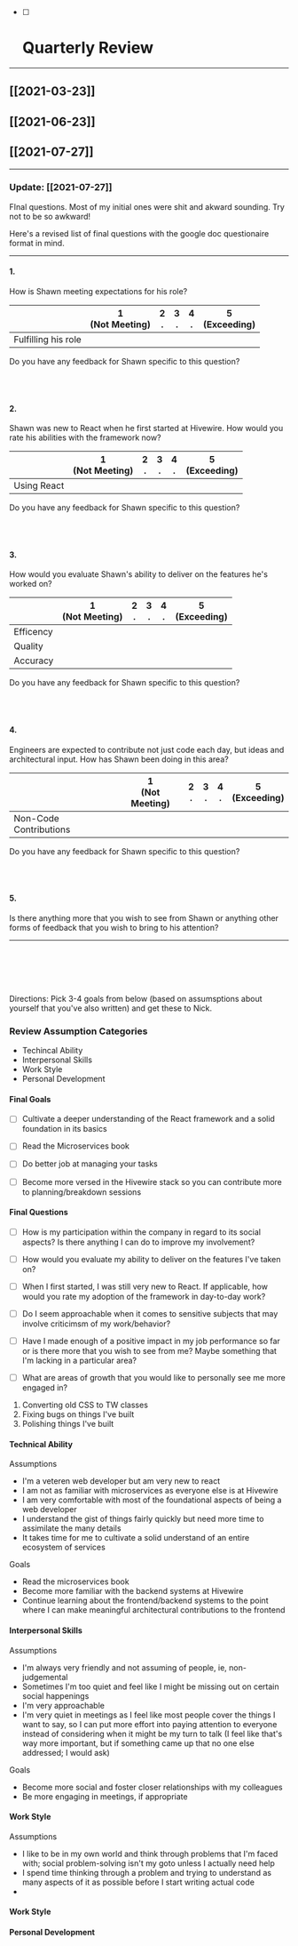 - [ ] # Quarterly Review

---

## [[2021-03-23]]
## [[2021-06-23]]
## [[2021-07-27]]

---


### Update: [[2021-07-27]]

FInal questions. Most of my initial ones were shit and akward sounding. Try not to be so awkward!

Here's a revised list of final questions with the google doc questionaire format in mind.

--- 


#### 1. 

How is Shawn meeting expectations for his role?


|  | 1 <br /> (Not Meeting) | 2 <br /> . | 3 <br /> . | 4 <br /> . | 5 <br /> (Exceeding) |
| --- | --- | --- | --- | --- | --- |
| Fulfilling his role | | | | | |

Do you have any feedback for Shawn specific to this question?

<br /><br />

#### 2. 

Shawn was new to React when he first started at Hivewire. How would you rate his abilities with the framework now? 


|  | 1 <br /> (Not Meeting) | 2 <br /> . | 3 <br /> . | 4 <br /> . | 5 <br /> (Exceeding) |
| --- | --- | --- | --- | --- | --- |
| Using React | | | | | |

Do you have any feedback for Shawn specific to this question?

<br /><br />

#### 3. 

How would you evaluate Shawn's ability to deliver on the features he's worked on?


|  | 1 <br /> (Not Meeting) | 2 <br /> . | 3 <br /> . | 4 <br /> . | 5 <br /> (Exceeding) |
| --- | --- | --- | --- | --- | --- |
| Efficency | | | | | |
| Quality | | | | | |
| Accuracy | | | | | |

Do you have any feedback for Shawn specific to this question?

<br /><br />

#### 4. 

Engineers are expected to contribute not just code each day, but ideas and architectural input. How has Shawn been doing in this area?


|  | 1 <br /> (Not Meeting) | 2 <br /> . | 3 <br /> . | 4 <br /> . | 5 <br /> (Exceeding) |
| --- | --- | --- | --- | --- | --- |
| Non-Code Contributions | | | | | |

Do you have any feedback for Shawn specific to this question?

<br /><br />

#### 5. 

Is there anything more that you wish to see from Shawn or anything other forms of feedback that you wish to bring to his attention?






--- 



<br /><br /><br /><br />





















Directions: Pick 3-4 goals from below (based on assumsptions about yourself that you've also written) and get these to Nick.


### Review Assumption Categories

- Techincal Ability
- Interpersonal Skills
- Work Style
- Personal Development



#### Final Goals



- [ ] Cultivate a deeper understanding of the React framework and a solid foundation in its basics
- [ ] Read the Microservices book
- [ ] Do better job at managing your tasks
- [ ] Become more versed in the Hivewire stack so you can contribute more to planning/breakdown sessions


#### Final Questions

- [ ] How is my participation within the company in regard to its social aspects? Is there anything I can do to improve my involvement?
- [ ] How would you evaluate my ability to deliver on the features I've taken on?
- [ ] When I first started, I was still very new to React. If applicable, how would you rate my adoption of the framework in day-to-day work?
- [ ] Do I seem approachable when it comes to sensitive subjects that may involve criticimsm of my work/behavior?
- [ ] Have I made enough of a positive impact in my job performance so far or is there more that you wish to see from me? Maybe something that I'm lacking in a particular area?
- [ ] What are areas of growth that you would like to personally see me more engaged in?



1. Converting old CSS to TW classes
2. Fixing bugs on things I've built
3. Polishing things I've built







#### Technical Ability

Assumptions

- I'm a veteren web developer but am very new to react
- I am not as familiar with microservices as everyone else is at Hivewire
- I am very comfortable with most of the foundational aspects of being a web developer
- I understand the gist of things fairly quickly but need more time to assimilate the many details
- It takes time for me to cultivate a solid understand of an entire ecosystem of services

Goals

- Read the microservices book
- Become more familiar with the backend systems at Hivewire
- Continue learning about the frontend/backend systems to the point where I can make meaningful architectural contributions to the frontend


#### Interpersonal Skills

Assumptions

- I'm always very friendly and not assuming of people, ie, non-judgemental
- Sometimes I'm too quiet and feel like I might be missing out on certain social happenings
- I'm very approachable
- I'm very quiet in meetings as I feel like most people cover the things I want to say, so I can put more effort into paying attention to everyone instead of considering when it might be my turn to talk (I feel like that's way more important, but if something came up that no one else addressed; I would ask)

Goals

- Become more social and foster closer relationships with my colleagues
- Be more engaging in meetings, if appropriate



#### Work Style

Assumptions

- I like to be in my own world and think through problems that I'm faced with; social problem-solving isn't my goto unless I actually need help
- I spend time thinking through a problem and trying to understand as many aspects of it as possible before I start writing actual code
- 






#### Work Style


#### Personal Development
